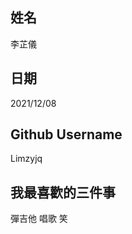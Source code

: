 姓名
----
李芷儀

日期
----
2021/12/08

Github Username
---------------
Limzyjq

我最喜歡的三件事
---------------
彈吉他 唱歌 笑